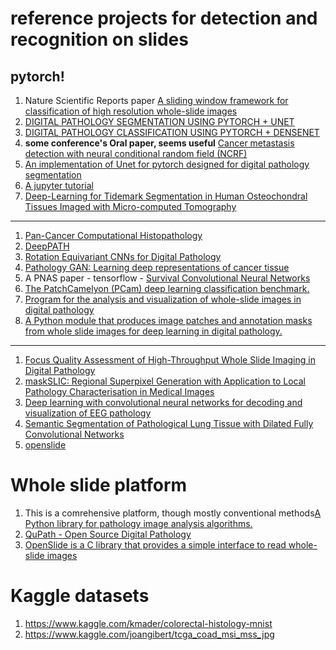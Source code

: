 # reference projects for detection and recognition on slides
## pytorch!
1. Nature Scientific Reports paper [A sliding window framework for classification of high resolution whole-slide images](https://github.com/BMIRDS/deepslide?utm_source=social-facebook&utm_medium=pytorch&utm_campaign=organic&utm_content=post-url&utm_offering=artificial_intelligence&utm_product=deepside_013119)
1. [DIGITAL PATHOLOGY SEGMENTATION USING PYTORCH + UNET](http://www.andrewjanowczyk.com/pytorch-unet-for-digital-pathology-segmentation/)
1. [DIGITAL PATHOLOGY CLASSIFICATION USING PYTORCH + DENSENET](http://www.andrewjanowczyk.com/digital-pathology-classification-using-pytorch-densenet/)
1. **some conference's Oral paper, seems useful** [Cancer metastasis detection with neural conditional random field (NCRF)](https://github.com/baidu-research/NCRF)
1. [An implementation of Unet for pytorch designed for digital pathology segmentation](https://github.com/choosehappy/PytorchDigitalPathology)
1. [A jupyter tutorial](https://www.humanunsupervised.com/post/histopathological-cancer-detection)
1. [Deep-Learning for Tidemark Segmentation in Human Osteochondral Tissues Imaged with Micro-computed Tomography](https://github.com/MIPT-Oulu/mCTSegmentation)

---
1. [Pan-Cancer Computational Histopathology](https://github.com/gerstung-lab/PC-CHiP)
1. [DeepPATH](https://github.com/ncoudray/DeepPATH)
1. [Rotation Equivariant CNNs for Digital Pathology](https://paperswithcode.com/paper/rotation-equivariant-cnns-for-digital)
1. [Pathology GAN: Learning deep representations of cancer tissue](https://paperswithcode.com/paper/pathology-gan-learning-deep-representations)
1. A PNAS paper - tensorflow - [Survival Convolutional Neural Networks](https://github.com/CancerDataScience/SCNN)
1. [The PatchCamelyon (PCam) deep learning classification benchmark.](https://github.com/basveeling/pcam)
1. [Program for the analysis and visualization of whole-slide images in digital pathology](https://github.com/computationalpathologygroup/ASAP)
1. [A Python module that produces image patches and annotation masks from whole slide images for deep learning in digital pathology.](https://github.com/btcrabb/SlideSeg)

---
1. [Focus Quality Assessment of High-Throughput Whole Slide Imaging in Digital Pathology](https://paperswithcode.com/paper/focus-quality-assessment-of-high-throughput)
1. [maskSLIC: Regional Superpixel Generation with Application to Local Pathology Characterisation in Medical Images](https://paperswithcode.com/paper/maskslic-regional-superpixel-generation-with)
1. [Deep learning with convolutional neural networks for decoding and visualization of EEG pathology](https://paperswithcode.com/paper/deep-learning-with-convolutional-neural-1)
1. [Semantic Segmentation of Pathological Lung Tissue with Dilated Fully Convolutional Networks](https://paperswithcode.com/paper/semantic-segmentation-of-pathological-lung)
1. [openslide](https://openslide.org/)


# Whole slide platform
1. This is a comrehensive platform, though mostly conventional methods[A Python library for pathology image analysis algorithms.](https://github.com/DigitalSlideArchive/HistomicsTK)
1. [QuPath - Open Source Digital Pathology](https://github.com/qupath/qupath)
1. [OpenSlide is a C library that provides a simple interface to read whole-slide images](https://openslide.org/)

# Kaggle datasets
1. https://www.kaggle.com/kmader/colorectal-histology-mnist
1. https://www.kaggle.com/joangibert/tcga_coad_msi_mss_jpg
